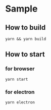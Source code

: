 # Sample

## How to build 
`yarn && yarn build`

## How to start
### for browser
`yarn start`
### for electron
`yarn electron`